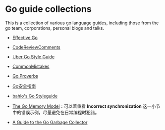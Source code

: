 # Go guide collections

This is a collection of various go language guides, including those from the go team, corporations, personal blogs and talks.


- [Effective Go](https://go.dev/doc/effective_go)
- [CodeReviewComments](https://github.com/golang/go/wiki/CodeReviewComments)
- [Uber Go Style Guide](https://github.com/uber-go/guide/blob/master/style.md)
- [CommonMistakes](https://github.com/golang/go/wiki/CommonMistakes)
- [Go Proverbs](https://go-proverbs.github.io/)
- [Go安全指南](https://github.com/Tencent/secguide/blob/main/Go%E5%AE%89%E5%85%A8%E6%8C%87%E5%8D%97.md)
- [bahlo's Go Styleguide](https://github.com/bahlo/go-styleguide)

- [The Go Memory Model](https://go.dev/ref/mem)：可以着重看 **Incorrect synchronization** 这一小节中的错误示例，尽量避免在日常编程时犯错。
- [A Guide to the Go Garbage Collector](https://go.dev/doc/gc-guide)
